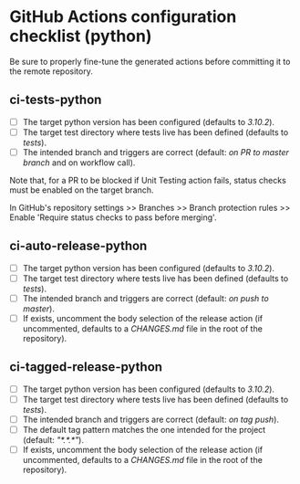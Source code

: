 # GitHub Actions configuration checklist (python)

Be sure to properly fine-tune the generated actions before committing it to the remote repository.

## ci-tests-python

- [ ] The target python version has been configured (defaults to *3.10.2*).
- [ ] The target test directory where tests live has been defined (defaults to *tests*).
- [ ] The intended branch and triggers are correct (default: *on PR to master branch* and on
  workflow call).

Note that, for a PR to be blocked if Unit Testing action fails, status checks must be enabled on the
target branch.

In GitHub's repository settings >> Branches >> Branch protection rules >> Enable 'Require status
checks to pass before merging'.

## ci-auto-release-python

- [ ] The target python version has been configured (defaults to *3.10.2*).
- [ ] The target test directory where tests live has been defined (defaults to *tests*).
- [ ] The intended branch and triggers are correct (default: *on push to master*).
- [ ] If exists, uncomment the body selection of the release action (if uncommented, defaults to a
  *CHANGES.md* file in the root of the repository).

## ci-tagged-release-python

- [ ] The target python version has been configured (defaults to *3.10.2*).
- [ ] The target test directory where tests live has been defined (defaults to *tests*).
- [ ] The intended branch and triggers are correct (default: *on tag push*).
- [ ] The default tag pattern matches the one intended for the project (default: *"\*.\*.\*"*).
- [ ] If exists, uncomment the body selection of the release action (if uncommented, defaults to a
  *CHANGES.md* file in the root of the repository).
